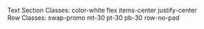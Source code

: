 Text Section Classes: color-white flex items-center justify-center  
Row Classes: swap-promo mt-30 pt-30 pb-30 row-no-pad
